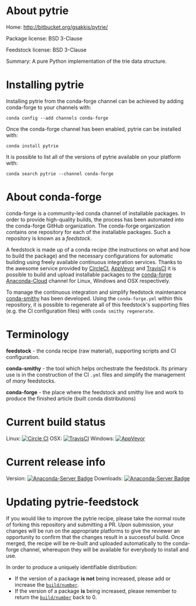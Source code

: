 About pytrie
============

Home: http://bitbucket.org/gsakkis/pytrie/

Package license: BSD 3-Clause

Feedstock license: BSD 3-Clause

Summary: A pure Python implementation of the trie data structure.



Installing pytrie
=================

Installing pytrie from the conda-forge channel can be achieved by adding conda-forge to your channels with:

```
conda config --add channels conda-forge
```

Once the conda-forge channel has been enabled, pytrie can be installed with:

```
conda install pytrie
```

It is possible to list all of the versions of pytrie available on your platform with:

```
conda search pytrie --channel conda-forge
```


About conda-forge
=================

conda-forge is a community-led conda channel of installable packages.
In order to provide high-quality builds, the process has been automated into the
conda-forge GitHub organization. The conda-forge organization contains one repository
for each of the installable packages. Such a repository is known as a *feedstock*.

A feedstock is made up of a conda recipe (the instructions on what and how to build
the package) and the necessary configurations for automatic building using freely
available continuous integration services. Thanks to the awesome service provided by
[CircleCI](https://circleci.com/), [AppVeyor](http://www.appveyor.com/)
and [TravisCI](https://travis-ci.org/) it is possible to build and upload installable
packages to the [conda-forge](https://anaconda.org/conda-forge)
[Anaconda-Cloud](http://docs.anaconda.org/) channel for Linux, Windows and OSX respectively.

To manage the continuous integration and simplify feedstock maintenance
[conda-smithy](http://github.com/conda-forge/conda-smithy) has been developed.
Using the ``conda-forge.yml`` within this repository, it is possible to regenerate all of
this feedstock's supporting files (e.g. the CI configuration files) with ``conda smithy regenerate``.


Terminology
===========

**feedstock** - the conda recipe (raw material), supporting scripts and CI configuration.

**conda-smithy** - the tool which helps orchestrate the feedstock.
                   Its primary use is in the construction of the CI ``.yml`` files
                   and simplify the management of *many* feedstocks.

**conda-forge** - the place where the feedstock and smithy live and work to
                  produce the finished article (built conda distributions)

Current build status
====================

Linux: [![Circle CI](https://circleci.com/gh/conda-forge/pytrie-feedstock.svg?style=svg)](https://circleci.com/gh/conda-forge/pytrie-feedstock)
OSX: [![TravisCI](https://travis-ci.org/conda-forge/pytrie-feedstock.svg?branch=master)](https://travis-ci.org/conda-forge/pytrie-feedstock)
Windows: [![AppVeyor](https://ci.appveyor.com/api/projects/status/github/conda-forge/pytrie-feedstock?svg=True)](https://ci.appveyor.com/project/conda-forge/pytrie-feedstock/branch/master)

Current release info
====================
Version: [![Anaconda-Server Badge](https://anaconda.org/conda-forge/pytrie/badges/version.svg)](https://anaconda.org/conda-forge/pytrie)
Downloads: [![Anaconda-Server Badge](https://anaconda.org/conda-forge/pytrie/badges/downloads.svg)](https://anaconda.org/conda-forge/pytrie)


Updating pytrie-feedstock
=========================

If you would like to improve the pytrie recipe, please take the normal
route of forking this repository and submitting a PR. Upon submission, your changes will
be run on the appropriate platforms to give the reviewer an opportunity to confirm that the
changes result in a successful build. Once merged, the recipe will be re-built and uploaded
automatically to the conda-forge channel, whereupon they will be available for everybody to
install and use.

In order to produce a uniquely identifiable distribution:
 * If the version of a package **is not** being increased, please add or increase
   the [``build/number``](http://conda.pydata.org/docs/building/meta-yaml.html#build-number-and-string).
 * If the version of a package **is** being increased, please remember to return
   the [``build/number``](http://conda.pydata.org/docs/building/meta-yaml.html#build-number-and-string)
   back to 0.
